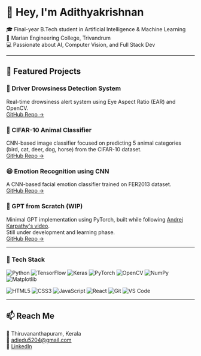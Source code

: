 # 👋 Hey, I'm Adithyakrishnan

🎓 Final-year B.Tech student in Artificial Intelligence & Machine Learning  
🏫 Marian Engineering College, Trivandrum  
💻 Passionate about AI, Computer Vision, and Full Stack Dev

---

## 🚀 Featured Projects

### 🛑 Driver Drowsiness Detection System  
Real-time drowsiness alert system using Eye Aspect Ratio (EAR) and OpenCV.  
[GitHub Repo →](https://github.com/adithyakrish0/DriverDrowsinessDetectionSystem)


### 🐾 CIFAR-10 Animal Classifier  
CNN-based image classifier focused on predicting 5 animal categories (bird, cat, deer, dog, horse) from the CIFAR-10 dataset.  
[GitHub Repo →](https://github.com/adithyakrish0/cnn-cifar10-animal-classifier)

### 😄 Emotion Recognition using CNN  
A CNN-based facial emotion classifier trained on FER2013 dataset.  
[GitHub Repo →](https://github.com/adithyakrish0/emotion-recognition-cnn)


### 🧠 GPT from Scratch (WIP)  
Minimal GPT implementation using PyTorch, built while following [Andrej Karpathy's video](https://www.youtube.com/watch?v=kCc8FmEb1nY).  
Still under development and learning phase.  
[GitHub Repo →](https://github.com/adithyakrish0/gpt-from-scratch)


---

### 🧰 Tech Stack

![Python](https://img.shields.io/badge/-Python-3776AB?style=flat&logo=python&logoColor=white)
![TensorFlow](https://img.shields.io/badge/-TensorFlow-FF6F00?style=flat&logo=tensorflow&logoColor=white)
![Keras](https://img.shields.io/badge/-Keras-D00000?style=flat&logo=keras&logoColor=white)
![PyTorch](https://img.shields.io/badge/-PyTorch-EE4C2C?style=flat&logo=pytorch&logoColor=white)
![OpenCV](https://img.shields.io/badge/-OpenCV-5C3EE8?style=flat&logo=opencv&logoColor=white)
![NumPy](https://img.shields.io/badge/-NumPy-013243?style=flat&logo=numpy&logoColor=white)
![Matplotlib](https://img.shields.io/badge/-Matplotlib-11557C?style=flat&logo=matplotlib&logoColor=white)

![HTML5](https://img.shields.io/badge/-HTML5-E34F26?style=flat&logo=html5&logoColor=white)
![CSS3](https://img.shields.io/badge/-CSS3-1572B6?style=flat&logo=css3&logoColor=white)
![JavaScript](https://img.shields.io/badge/-JavaScript-F7DF1E?style=flat&logo=javascript&logoColor=black)
![React](https://img.shields.io/badge/-React-61DAFB?style=flat&logo=react&logoColor=black)
![Git](https://img.shields.io/badge/-Git-F05032?style=flat&logo=git&logoColor=white)
![VS Code](https://img.shields.io/badge/-VS%20Code-007ACC?style=flat&logo=visual-studio-code&logoColor=white)



---

## 📫 Reach Me
📍 Thiruvananthapuram, Kerala  
📧 adiedu5204@gmail.com  
🔗 [LinkedIn](https://www.linkedin.com/in/adithyakrishnanpn/)

